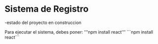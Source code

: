 <h1>Sistema de Registro  </h1>
-estado del proyecto en construccion

Para ejecutar el sistema, debes poner:
'''npm install react'''
´´´npm install react´´´

